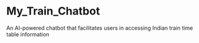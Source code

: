 # My_Train_Chatbot
An AI-powered chatbot that facilitates users in accessing Indian train time table information
